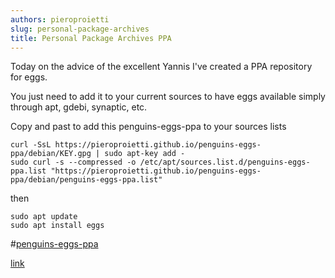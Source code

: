 ```yaml
---
authors: pieroproietti
slug: personal-package-archives
title: Personal Package Archives PPA
---
```


Today on the advice of the excellent Yannis I've created a PPA repository for eggs. 

You just need to add it to your current sources to have eggs available simply through apt, gdebi, synaptic, etc.

Copy and past to add this penguins-eggs-ppa to your sources lists

```
curl -SsL https://pieroproietti.github.io/penguins-eggs-ppa/debian/KEY.gpg | sudo apt-key add -
sudo curl -s --compressed -o /etc/apt/sources.list.d/penguins-eggs-ppa.list "https://pieroproietti.github.io/penguins-eggs-ppa/debian/penguins-eggs-ppa.list"
```

then

```
sudo apt update
sudo apt install eggs
```

#[penguins-eggs-ppa](./images/penguins-eggs-ppa.png)

[link](https://pieroproietti.github.io/penguins-eggs-ppa/)

